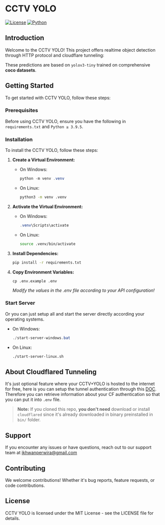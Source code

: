 # CCTV YOLO

[![License](https://img.shields.io/badge/license-MIT-green.svg)](https://opensource.org/licenses/MIT)
[![Python](https://img.shields.io/badge/python-%E2%89%A5%203.9.5-blue)](https://www.python.org/downloads/release/python-395/)

## Introduction

Welcome to the CCTV YOLO! This project offers realtime object detection through HTTP protocol and cloudflare tunneling:

These predictions are based on `yolov3-tiny` trained on comprehensive **coco datasets**.

## Getting Started

To get started with CCTV YOLO, follow these steps:

### Prerequisites

Before using CCTV YOLO, ensure you have the following in `requirements.txt` and `Python ≥ 3.9.5`.

### Installation

To install the CCTV YOLO, follow these steps:

1. **Create a Virtual Environment:**

    * On Windows:
      ```powershell
      python -m venv .venv
      ```
    * On Linux:
      ```bash
      python3 -m venv .venv
      ```

2. **Activate the Virtual Environment:**
    * On Windows:
      ```powershell
      .venv\Scripts\activate
      ```
    * On Linux:
      ```bash
      source .venv/bin/activate
      ```
3. **Install Dependencies:**
    ```bash
    pip install -r requirements.txt
    ```

4. **Copy Environment Variables:**
    ```
    cp .env.example .env
    ```
    *Modify the values in the .env file according to your API configuration!*

### Start Server
Or you can just setup all and start the server directly according your operating systems.

  * On Windows:
    ```powershell
    ./start-server-windows.bat
    ```
  * On Linux:
    ```bash
    ./start-server-linux.sh
    ```

## About Cloudflared Tunneling
It's just optional feature where your CCTV+YOLO is hosted to the internet for free, here is you can setup the tunnel authentication through this [DOC](https://developers.cloudflare.com/cloudflare-one/connections/connect-networks/get-started/create-local-tunnel/). Therefore you can retrieve information about your CF authentication so that you can put it into `.env` file.

> **Note:** If you cloned this repo, **you don't need** download or install `cloudflared` since it's already downloaded in binary preinstalled in `bin/` folder.


## Support
If you encounter any issues or have questions, reach out to our support team at [ikhwanperwira@gmail.com](ikhwanperwira@gmail.com)

## Contributing
We welcome contributions! Whether it's bug reports, feature requests, or code contributions.

## License
CCTV YOLO is licensed under the MIT License - see the LICENSE file for details.

